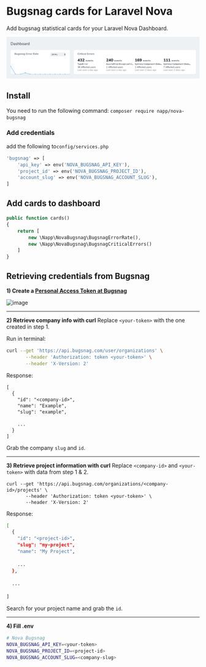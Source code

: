 # Bugsnag cards for Laravel Nova

Add bugsnag statistical cards for your Laravel Nova Dashboard.

![Example](https://raw.githubusercontent.com/Napp/nova-bugsnag/master/docs/screenshot.png)

## Install

You need to run the following command:
`composer require napp/nova-bugsnag`

### Add credentials

add the following to`config/services.php`

```php
'bugsnag' => [
    'api_key' => env('NOVA_BUGSNAG_API_KEY'),
    'project_id' => env('NOVA_BUGSNAG_PROJECT_ID'),
    'account_slug' => env('NOVA_BUGSNAG_ACCOUNT_SLUG'),
]
```

## Add cards to dashboard

```php
public function cards() 
{
    return [
        new \Napp\NovaBugsnag\BugsnagErrorRate(),
        new \Napp\NovaBugsnag\BugsnagCriticalErrors()
    ]
}
```

## Retrieving credentials from Bugsnag

**1) Create a [Personal Access Token at Bugsnag](https://app.bugsnag.com/settings/my-account)**

![image](https://user-images.githubusercontent.com/3015394/47854994-8dbba600-dde3-11e8-90a4-4903df414fca.png)

---

**2) Retrieve company info with curl**
Replace `<your-token>` with the one created in step 1.

Run in terminal:
```bash
curl --get 'https://api.bugsnag.com/user/organizations' \
       --header 'Authorization: token <your-token>' \
       --header 'X-Version: 2'
```

Response:

```
[
  {
    "id": "<company-id>",
    "name": "Example",
    "slug": "example",

    ...
  }
]
```

Grab the company `slug` and `id`.

---

**3) Retrieve project information with curl**
Replace `<company-id>` and `<your-token>` with data from step 1 & 2.

```
curl --get 'https://api.bugsnag.com/organizations/<company-id>/projects' \
       --header 'Authorization: token <your-token>' \
       --header 'X-Version: 2'
```

Response:

```bash
[
  {
    "id": "<project-id>",
    "slug": "my-project",
    "name": "My Project",
    
    ...
  },

  ...

]
```

Search for your project name and grab the `id`.

---

**4) Fill .env**

```bash
# Nova Bugsnag
NOVA_BUGSNAG_API_KEY=<your-token>
NOVA_BUGSNAG_PROJECT_ID=<project-id>
NOVA_BUGSNAG_ACCOUNT_SLUG=<company-slug>
```
